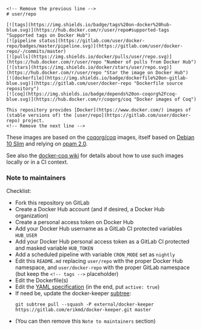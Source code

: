 ```
<!-- Remove the previous line -->
# user/repo

[![tags](https://img.shields.io/badge/tags%20on-docker%20hub-blue.svg)](https://hub.docker.com/r/user/repo#supported-tags "Supported tags on Docker Hub")
[![pipeline status](https://gitlab.com/user/docker-repo/badges/master/pipeline.svg)](https://gitlab.com/user/docker-repo/-/commits/master)
[![pulls](https://img.shields.io/docker/pulls/user/repo.svg)](https://hub.docker.com/r/user/repo "Number of pulls from Docker Hub")
[![stars](https://img.shields.io/docker/stars/user/repo.svg)](https://hub.docker.com/r/user/repo "Star the image on Docker Hub")  
[![dockerfile](https://img.shields.io/badge/dockerfile%20on-gitlab-blue.svg)](https://gitlab.com/user/docker-repo "Dockerfile source repository")
[![coq](https://img.shields.io/badge/depends%20on-coqorg%2Fcoq-blue.svg)](https://hub.docker.com/r/coqorg/coq "Docker images of Coq")

This repository provides [Docker](https://www.docker.com/) images of (stable versions of) the [user/repo](https://gitlab.com/user/docker-repo) project.
<!-- Remove the next line -->
```

These images are based on the [coqorg/coq](https://hub.docker.com/r/coqorg/coq/) images, itself based on [Debian 10 Slim](https://hub.docker.com/_/debian/) and relying on [opam 2.0](https://opam.ocaml.org/doc/Manual.html).

See also the [docker-coq wiki](https://github.com/coq-community/docker-coq/wiki) for details about how to use such images locally or in a CI context.

<!-- tags -->

### Note to maintainers

Checklist:

* Fork this repository on GitLab
* Create a Docker Hub account (and if desired, a Docker Hub organization)
* Create a personal access token on Docker Hub
* Add your Docker Hub username as a GitLab CI protected variables `HUB_USER`
* Add your Docker Hub personal access token as a GitLab CI protected and masked variable `HUB_TOKEN`
* Add a scheduled pipeline with variable `CRON_MODE` set as `nightly`
* Edit this `README.md` replacing `user/repo` with the proper Docker Hub namespace, and `user/docker-repo` with the proper GitLab namespace (but keep the `<!-- tags -->` placeholder)
* Edit the Dockerfile(s)
* Edit the [YAML specification](./images.yml) (in the end, put `active: true`)
* If need be, update the docker-keeper [subtree](https://www.atlassian.com/git/tutorials/git-subtree):
    ```
    git subtree pull --squash -P external/docker-keeper https://gitlab.com/erikmd/docker-keeper.git master
    ```
* (You can then remove this `Note to maintainers` section)

